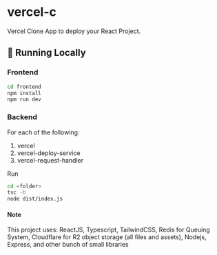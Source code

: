 # vercel-c

Vercel Clone App to deploy your React Project.

## 🚀 Running Locally

### Frontend

```bash
cd frontend
npm install
npm run dev
```

### Backend
For each of the following:

1. vercel
2. vercel-deploy-service
3. vercel-request-handler

Run

```bash
cd <folder>
tsc -b
node dist/index.js
```

#### Note
This project uses: 
ReactJS, Typescript, TailwindCSS, Redis for Queuing System, Cloudflare for R2 object storage (all files and assets), Nodejs, Express, and other bunch of small libraries


